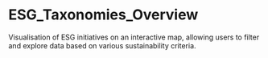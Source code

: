 # ESG_Taxonomies_Overview
Visualisation of ESG initiatives on an interactive map, allowing users to filter and explore data based on various sustainability criteria.

